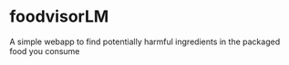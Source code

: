 # foodvisorLM
A simple webapp to find potentially harmful ingredients in the packaged food you consume
